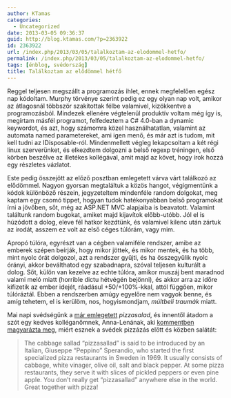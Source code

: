 ```yaml
---
author: KTamas
categories:
  - Uncategorized
date: 2013-03-05 09:36:37
guid: http://blog.ktamas.com/?p=2363922
id: 2363922
url: /index.php/2013/03/05/talalkoztam-az-elodommel-hetfo/
permalink: /index.php/2013/03/05/talalkoztam-az-elodommel-hetfo/
tags: [énblog, svédország]
title: Találkoztam az elődömmel hétfő
---
```


Reggel teljesen megszállt a programozás ihlet, ennek megfelelően egész nap kódoltam. Murphy törvénye szerint pedig ez egy olyan nap volt, amikor az átlagosnál többször szakítottak félbe valamivel, kizökkentve a programozásból. Mindezek ellenére végtelenül produktív voltam még így is, megírtam másfél programot, felfedeztem a C# 4.0-ban a dynamic keywordot, és azt, hogy számomra közel használhatatlan, valamint az automata named parametereket, ami igen menő, és már azt is tudom, mit kell tudni az IDisposable-ról. Mindenmellett végleg lekapcsoltam a két régi linux szerverünket, és elkezdtem dolgozni a belső regexp tréningen, első körben beszélve az illetékes kollégával, amit majd az követ, hogy írok hozzá egy részletes vázlatot.

Este pedig összejött az előző posztban emlegetett várva várt találkozó az elődömmel. Nagyon gyorsan megtaláltuk a közös hangot, végigmentünk a kódok különböző részein, jegyzeteltem mindenféle random dolgokat, meg kaptam egy csomó tippet, hogyan tudok hatékonyabban belső programokat írni a jövőben, sőt, még az ASP.NET MVC alapjaiba is beavatott. Valamint találtunk random bugokat, amiket majd kijavítok előbb-utóbb. Jól el is húzódott a dolog, eleve fél hatkor kezdtünk, és valamivel kilenc után zártuk az irodát, asszem ez volt az első céges túlórám, vagy mim.

Apropó túlóra, egyrészt van a cégben valamiféle rendszer, amibe az emberek szépen beírják, hogy mikor jöttek, és mikor mentek, és ha több, mint nyolc órát dolgozol, azt a rendszer gyűjti, és ha összegyűlik nyolc órányi, akkor beválthatod egy szabadnapra, szóval teljesen kulturált a dolog. Sőt, külön van kezelve az echte túlóra, amikor muszáj bent maradnod valami meló miatt (horrible dictu hétvégén bejönni), és akkor arra az időre kifizetik az ember idejét, ráadásul +50/+100%-kkal, attól függően, mikor túlóráztál. Ebben a rendszerben amúgy egyelőre nem vagyok benne, és amíg tehetem, el is kerülöm, nos, hogyismondjam, _múltbeli traumák_ miatt.

Mai napi svédségünk a [már emlegetett](http://blog.ktamas.com/index.php/2013/03/02/szombat-draft/) _pizzasalad_, és innentől átadom a szót egy kedves kolléganőmnek, Anna-Lenának, aki [kommentben magyarázta meg](http://blog.ktamas.com/index.php/2013/03/02/szombat-draft/#comments), miért esznek a svédek pizzázás előtt és közben salátát:

> The cabbage sallad “pizzasallad” is said to be introduced by an Italian, Giuseppe “Peppino” Sperandio, who started the first specialized pizza restaurants in Sweden in 1969. It usually consists of cabbage, white vinager, olive oil, salt and black pepper. At some pizza restaurants, they serve it with slices of pickled peppers or even pine apple. You don’t really get “pizzasallad” anywhere else in the world. Great together with pizza!
